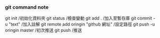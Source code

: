 ### git command note

git init /初始化資料夾
git status /檢查變動
git add . /加入至暫存庫
git commit -u "text" /加入註解
git remote add oringin "github 網址" /設定路徑
git push -u oringin master /初次推送
git push /推送
